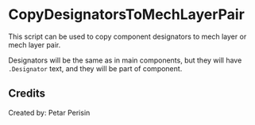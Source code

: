 # CopyDesignatorsToMechLayerPair
This script can be used to copy component designators to mech layer or mech layer pair.

Designators will be the same as in main components, but they will have `.Designator` text, and they will be part of component.


## Credits
Created by: Petar Perisin